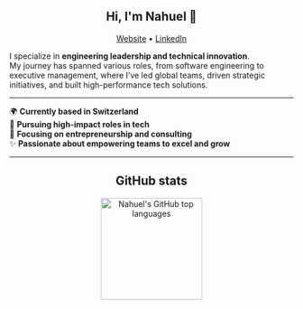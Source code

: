 <h2 align="center">Hi, I'm Nahuel 👋</h2>

<p align="center">
  <a href="http://nahuel-ianni.github.io">Website</a> • 
  <a href="https://www.linkedin.com/in/nianni">LinkedIn</a>
</p>

<p>
I specialize in <strong>engineering leadership and technical innovation</strong>.<br />
My journey has spanned various roles, from software engineering to executive management, where I’ve led global teams, driven strategic initiatives, and built high-performance tech solutions.
</p>

---

🌍 **Currently based in Switzerland**<br />
💼 **Pursuing high-impact roles in tech**<br />
🎯 **Focusing on entrepreneurship and consulting**<br />
✨ **Passionate about empowering teams to excel and grow**

---

<h2 align="center">GitHub stats</h2>
<p align="center">
  <img height="180em" src="https://github-readme-stats.vercel.app/api/top-langs/?username=nahuel-ianni&theme=tokyonight&layout=compact" alt="Nahuel's GitHub top languages"/>
</p>
